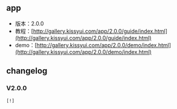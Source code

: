 ## app

* 版本：2.0.0
* 教程：[http://gallery.kissyui.com/app/2.0.0/guide/index.html](http://gallery.kissyui.com/app/2.0.0/guide/index.html)
* demo：[http://gallery.kissyui.com/app/2.0.0/demo/index.html](http://gallery.kissyui.com/app/2.0.0/demo/index.html)

## changelog

### V2.0.0

    [!]


